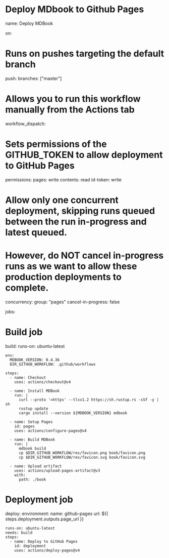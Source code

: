 # Deploy MDbook to Github Pages

name: Deploy MDBook

on:
  # Runs on pushes targeting the default branch
  push:
    branches: ["master"]

  # Allows you to run this workflow manually from the Actions tab
  workflow_dispatch:

# Sets permissions of the GITHUB_TOKEN to allow deployment to GitHub Pages
permissions:
  pages: write
  contents: read
  id-token: write

# Allow only one concurrent deployment, skipping runs queued between the run in-progress and latest queued.
# However, do NOT cancel in-progress runs as we want to allow these production deployments to complete.
concurrency:
  group: "pages"
  cancel-in-progress: false

jobs:
  # Build job
  build:
    runs-on: ubuntu-latest

    env:
      MDBOOK_VERSION: 0.4.36
      DIR_GITHUB_WORKFLOW: .github/workflows

    steps:
      - name: Checkout
        uses: actions/checkout@v4

      - name: Install MDBook
        run: |
          curl --proto '=https' --tlsv1.2 https://sh.rustup.rs -sSf -y | sh
          rustup update
          cargo install --version ${MDBOOK_VERSION} mdbook

      - name: Setup Pages
        id: pages
        uses: actions/configure-pages@v4

      - name: Build MDBook
        run: |
          mdbook build
          cp $DIR_GITHUB_WORKFLOW/res/favicon.png book/favicon.png
          cp $DIR_GITHUB_WORKFLOW/res/favicon.svg book/favicon.svg

      - name: Upload artifact
        uses: actions/upload-pages-artifact@v3
        with:
          path: ./book

  # Deployment job
  deploy:
    environment:
      name: github-pages
      url: ${{ steps.deployment.outputs.page_url }}

    runs-on: ubuntu-latest
    needs: build
    steps:
      - name: Deploy to GitHub Pages
        id: deployment
        uses: actions/deploy-pages@v4
